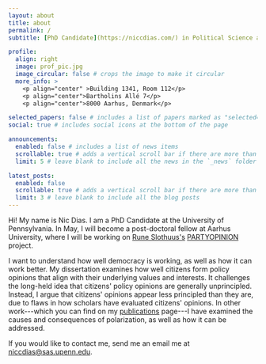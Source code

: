 ```yaml
---
layout: about
title: about
permalink: /
subtitle: [PhD Candidate](https://niccdias.com/) in Political Science and Communication at the University of Pennsylvania

profile:
  align: right
  image: prof_pic.jpg
  image_circular: false # crops the image to make it circular
  more_info: >
    <p align="center" >Building 1341, Room 112</p>
    <p align="center">Bartholins Allé 7</p>
    <p align="center">8000 Aarhus, Denmark</p>

selected_papers: false # includes a list of papers marked as "selected={true}"
social: true # includes social icons at the bottom of the page

announcements:
  enabled: false # includes a list of news items
  scrollable: true # adds a vertical scroll bar if there are more than 3 news items
  limit: 5 # leave blank to include all the news in the `_news` folder

latest_posts:
  enabled: false
  scrollable: true # adds a vertical scroll bar if there are more than 3 new posts items
  limit: 3 # leave blank to include all the blog posts
---
```


Hi! My name is Nic Dias. I am a PhD Candidate at the University of Pennsylvania. In May, I will become a post-doctoral fellow at Aarhus University, where I will be working on [Rune Slothuus's](https://ps.au.dk/en/research/researcher-websites/rune-slothuus/) [PARTYOPINION](https://ps.au.dk/en/research/researcher-websites/rune-slothuus/current-research/) project.

I want to understand how well democracy is working, as well as how it can work better. My dissertation examines how well citizens form policy opinions that align with their underlying values and interests. It challenges the long-held idea that citizens' policy opinions are generally unprincipled. Instead, I argue that citizens' opinions appear less principled than they are, due to flaws in how scholars have evaluated citizens' opinions. In other work---which you can find on my [publications](https://niccdias.github.io/publications/) page---I have examined the causes and consequences of polarization, as well as how it can be addressed.

If you would like to contact me, send me an email me at [niccdias@sas.upenn.edu](mailto:niccdias@sas.upenn.edu).
